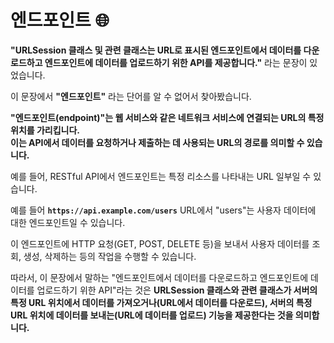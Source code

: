 # 엔드포인트 🌐</br>

**"URLSession 클래스 및 관련 클래스는 URL로 표시된 엔드포인트에서 데이터를 다운로드하고 엔드포인트에 데이터를 업로드하기 위한 API를 제공합니다."** 라는 문장이 있었습니다.

이 문장에서 **"엔드포인트"** 라는 단어를 알 수 없어서 찾아봤습니다.

**"엔드포인트(endpoint)"는 웹 서비스와 같은 네트워크 서비스에 연결되는 URL의 특정 위치를 가리킵니다.</br>이는 API에서 데이터를 요청하거나 제출하는 데 사용되는 URL의 경로를 의미할 수 있습니다.**

예를 들어, RESTful API에서 엔드포인트는 특정 리소스를 나타내는 URL 일부일 수 있습니다.

예를 들어 **`https://api.example.com/users`** URL에서 "users"는 사용자 데이터에 대한 엔드포인트일 수 있습니다.

이 엔드포인트에 HTTP 요청(GET, POST, DELETE 등)을 보내서 사용자 데이터를 조회, 생성, 삭제하는 등의 작업을 수행할 수 있습니다.

따라서, 이 문장에서 말하는 "엔드포인트에서 데이터를 다운로드하고 엔드포인트에 데이터를 업로드하기 위한 API"라는 것은
**URLSession 클래스와 관련 클래스가 서버의 특정 URL 위치에서 데이터를 가져오거나(URL에서 데이터를 다운로드), 서버의 특정 URL 위치에 데이터를 보내는(URL에 데이터를 업로드) 기능을 제공한다는 것을 의미합니다.**
